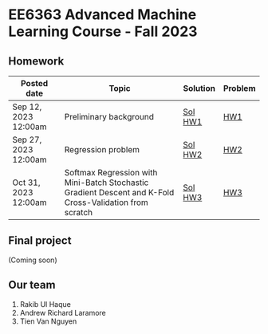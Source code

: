 # EE6363 Advanced Machine Learning Course - Fall 2023

## Homework

| **Posted date** 	| **Topic** 	| **Solution** 	| **Problem** 	|
|---	|---	|---	|---	|
| Sep 12, 2023 12:00am 	| Preliminary background 	| [Sol HW1](/HW1/CS6243_EE6363_Sol_HW1.pdf) 	| [HW1](/HW1/CS6243_EE6363_HW1.pdf) 	|
| Sep 27, 2023 12:00am 	| Regression problem 	| [Sol HW2](/HW2/CS6243_EE6363_Sol_HW2.pdf) 	| [HW2](/HW2/CS6243_EE6363_HW2.pdf) 	|
| Oct 31, 2023 12:00am 	| Softmax Regression with Mini-Batch Stochastic Gradient Descent and K-Fold Cross-Validation from scratch 	| [Sol HW3](/HW3/CS6243_EE6363_Sol_HW3.pdf) 	| [HW3](/HW3/CS6243_EE6363_HW3.pdf) 	|

## Final project
(Coming soon)


## Our team
1. Rakib Ul Haque
2. Andrew Richard Laramore
3. Tien Van Nguyen
